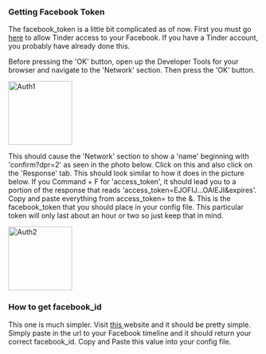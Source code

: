 ### Getting Facebook Token

The facebook_token is a little bit complicated as of now. First you must go <a href="https://www.facebook.com/v2.6/dialog/oauth?redirect_uri=fb464891386855067%3A%2F%2Fauthorize%2F&display=touch&state=%7B%22challenge%22%3A%22IUUkEUqIGud332lfu%252BMJhxL4Wlc%253D%22%2C%220_auth_logger_id%22%3A%2230F06532-A1B9-4B10-BB28-B29956C71AB1%22%2C%22com.facebook.sdk_client_state%22%3Atrue%2C%223_method%22%3A%22sfvc_auth%22%7D&scope=user_birthday%2Cuser_photos%2Cuser_education_history%2Cemail%2Cuser_relationship_details%2Cuser_friends%2Cuser_work_history%2Cuser_likes&response_type=token%2Csigned_request&default_audience=friends&return_scopes=true&auth_type=rerequest&client_id=464891386855067&ret=login&sdk=ios&logger_id=30F06532-A1B9-4B10-BB28-B29956C71AB1&ext=1470840777&hash=AeZqkIcf-NEW6vBd">here</a> to allow Tinder access to your Facebook. If you have a Tinder account, you probably have already done this.

Before pressing the 'OK' button, open up the Developer Tools for your browser and navigate to the 'Network' section. Then press the 'OK' button.

<img src='https://github.com/fbessez/Tinder/blob/master/AuthPhotos/auth1.png' alt='Auth1' style="width:128px;height:128px;">

This should cause the 'Network' section to show a 'name' beginning with 'confirm?dpr=2' as seen in the photo below. Click on this and also click on the 'Response' tab. This should look similar to how it does in the picture below. If you Command + F for 'access_token', it should lead you to a portion of the response that reads 'access_token=EJOFIJ...OAIEJI&expires'. Copy and paste everything from access_token= to the &. This is the facebook_token that you should place in your config file. This particular token will only last about an hour or two so just keep that in mind.

<img src='https://github.com/fbessez/Tinder/blob/master/AuthPhotos/auth2.png' alt='Auth2' style="width:128px;height:128px;">


### How to get facebook_id
This one is much simpler. Visit <a href='http://findmyfbid.com/'> this </a> website and it should be pretty simple. Simply paste in the url to your Facebook timeline and it should return your correct facebook_id. Copy and Paste this value into your config file.
